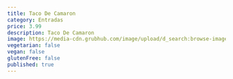 ```yaml
---
title: Taco De Camaron
category: Entradas
price: 3.99
description: Taco De Camaron
image: https://media-cdn.grubhub.com/image/upload/d_search:browse-images:default.jpg/w_115,q_auto:low,fl_lossy,dpr_2.0,c_fill,f_auto,h_115/dmgn88pftxurkpqhkhw7
vegetarian: false
vegan: false
glutenFree: false
published: true
---
```

